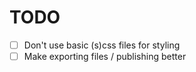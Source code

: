 # TODO
- [ ] Don't use basic (s)css files for styling
- [ ] Make exporting files / publishing better
